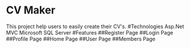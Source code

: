 # CV Maker
This project help users to easily create their CV's.
#Technologies
Asp.Net MVC
Microsoft SQL Server
#Features
##Register Page
##Login Page
##Profile Page
##Home Page
##User Page
##Members Page


